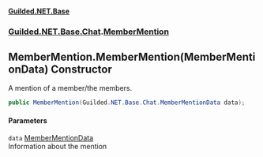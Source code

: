 #### [Guilded.NET.Base](Guilded_NET_Base.md 'Guilded.NET.Base')
### [Guilded.NET.Base.Chat](Guilded_NET_Base.md#Guilded_NET_Base_Chat 'Guilded.NET.Base.Chat').[MemberMention](MemberMention.md 'Guilded.NET.Base.Chat.MemberMention')
## MemberMention.MemberMention(MemberMentionData) Constructor
A mention of a member/the members.  
```csharp
public MemberMention(Guilded.NET.Base.Chat.MemberMentionData data);
```
#### Parameters
<a name='Guilded_NET_Base_Chat_MemberMention_MemberMention(Guilded_NET_Base_Chat_MemberMentionData)_data'></a>
`data` [MemberMentionData](MemberMentionData.md 'Guilded.NET.Base.Chat.MemberMentionData')  
Information about the mention
  
